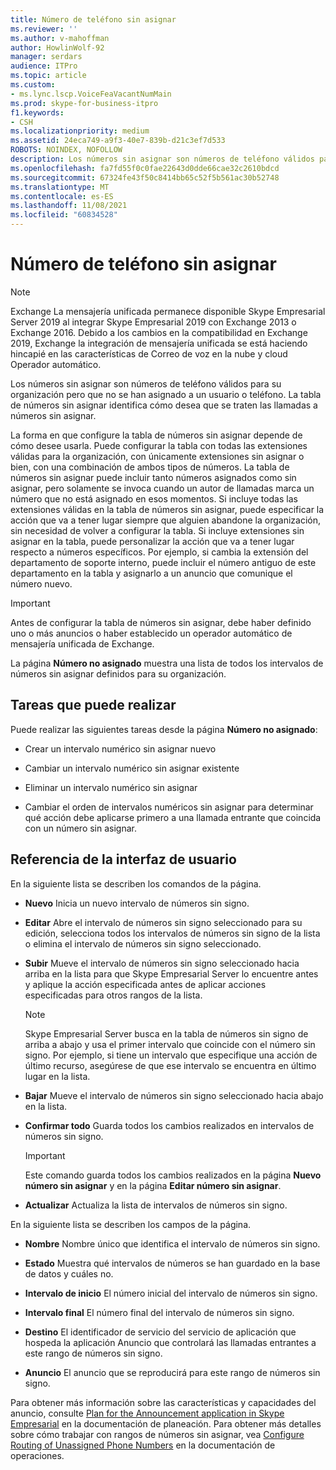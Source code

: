 ```yaml
---
title: Número de teléfono sin asignar
ms.reviewer: ''
ms.author: v-mahoffman
author: HowlinWolf-92
manager: serdars
audience: ITPro
ms.topic: article
ms.custom:
- ms.lync.lscp.VoiceFeaVacantNumMain
ms.prod: skype-for-business-itpro
f1.keywords:
- CSH
ms.localizationpriority: medium
ms.assetid: 24eca749-a9f3-40e7-839b-d21c3ef7d533
ROBOTS: NOINDEX, NOFOLLOW
description: Los números sin asignar son números de teléfono válidos para su organización pero que no se han asignado a un usuario o teléfono. La tabla de números sin asignar identifica cómo desea que se traten las llamadas a números sin asignar.
ms.openlocfilehash: fa7fd55f0c0fae22643d0dde66cae32c2610bdcd
ms.sourcegitcommit: 67324fe43f50c8414bb65c52f5b561ac30b52748
ms.translationtype: MT
ms.contentlocale: es-ES
ms.lasthandoff: 11/08/2021
ms.locfileid: "60834528"
---
```

# <a name="unassigned-phone-number"></a>Número de teléfono sin asignar

> [!NOTE]
> Exchange La mensajería unificada permanece disponible Skype Empresarial Server 2019 al integrar Skype Empresarial 2019 con Exchange 2013 o Exchange 2016. Debido a los cambios en la compatibilidad en Exchange 2019, Exchange la integración de mensajería unificada se está haciendo hincapié en las características de Correo de voz en la nube y cloud Operador automático.

Los números sin asignar son números de teléfono válidos para su organización pero que no se han asignado a un usuario o teléfono. La tabla de números sin asignar identifica cómo desea que se traten las llamadas a números sin asignar.

La forma en que configure la tabla de números sin asignar depende de cómo desee usarla. Puede configurar la tabla con todas las extensiones válidas para la organización, con únicamente extensiones sin asignar o bien, con una combinación de ambos tipos de números. La tabla de números sin asignar puede incluir tanto números asignados como sin asignar, pero solamente se invoca cuando un autor de llamadas marca un número que no está asignado en esos momentos. Si incluye todas las extensiones válidas en la tabla de números sin asignar, puede especificar la acción que va a tener lugar siempre que alguien abandone la organización, sin necesidad de volver a configurar la tabla. Si incluye extensiones sin asignar en la tabla, puede personalizar la acción que va a tener lugar respecto a números específicos. Por ejemplo, si cambia la extensión del departamento de soporte interno, puede incluir el número antiguo de este departamento en la tabla y asignarlo a un anuncio que comunique el número nuevo.

> [!IMPORTANT]
> Antes de configurar la tabla de números sin asignar, debe haber definido uno o más anuncios o haber establecido un operador automático de mensajería unificada de Exchange.

La página **Número no asignado** muestra una lista de todos los intervalos de números sin asignar definidos para su organización.

## <a name="tasks-you-can-perform"></a>Tareas que puede realizar

Puede realizar las siguientes tareas desde la página **Número no asignado**:

- Crear un intervalo numérico sin asignar nuevo

- Cambiar un intervalo numérico sin asignar existente

- Eliminar un intervalo numérico sin asignar

- Cambiar el orden de intervalos numéricos sin asignar para determinar qué acción debe aplicarse primero a una llamada entrante que coincida con un número sin asignar.

## <a name="ui-reference"></a>Referencia de la interfaz de usuario

En la siguiente lista se describen los comandos de la página.

- **Nuevo** Inicia un nuevo intervalo de números sin signo.

- **Editar** Abre el intervalo de números sin signo seleccionado para su edición, selecciona todos los intervalos de números sin signo de la lista o elimina el intervalo de números sin signo seleccionado.

- **Subir** Mueve el intervalo de números sin signo seleccionado hacia arriba en la lista para que Skype Empresarial Server lo encuentre antes y aplique la acción especificada antes de aplicar acciones especificadas para otros rangos de la lista.

    > [!NOTE]
    > Skype Empresarial Server busca en la tabla de números sin signo de arriba a abajo y usa el primer intervalo que coincide con el número sin signo. Por ejemplo, si tiene un intervalo que especifique una acción de último recurso, asegúrese de que ese intervalo se encuentra en último lugar en la lista.

- **Bajar** Mueve el intervalo de números sin signo seleccionado hacia abajo en la lista.

- **Confirmar todo** Guarda todos los cambios realizados en intervalos de números sin signo.

    > [!IMPORTANT]
    > Este comando guarda todos los cambios realizados en la página **Nuevo número sin asignar** y en la página **Editar número sin asignar**.

- **Actualizar** Actualiza la lista de intervalos de números sin signo.

En la siguiente lista se describen los campos de la página.

- **Nombre** Nombre único que identifica el intervalo de números sin signo.

- **Estado** Muestra qué intervalos de números se han guardado en la base de datos y cuáles no.

- **Intervalo de inicio** El número inicial del intervalo de números sin signo.

- **Intervalo final** El número final del intervalo de números sin signo.

- **Destino** El identificador de servicio del servicio de aplicación que hospeda la aplicación Anuncio que controlará las llamadas entrantes a este rango de números sin signo.

- **Anuncio** El anuncio que se reproducirá para este rango de números sin signo.

Para obtener más información sobre las características y capacidades del anuncio, consulte [Plan for the Announcement application in Skype Empresarial](../../../plan-your-deployment/enterprise-voice-solution/announcement.md) en la documentación de planeación. Para obtener más detalles sobre cómo trabajar con rangos de números sin asignar, vea [Configure Routing of Unassigned Phone Numbers](/previous-versions/office/lync-server-2013/lync-server-2013-configure-unassigned-phone-numbers) en la documentación de operaciones.
